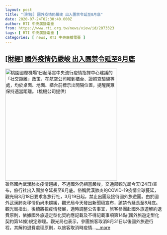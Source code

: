 ```yaml
---
layout: post
title: "[財經] 國外疫情仍嚴峻 出入團禁令延至8月底"
date: 2020-07-24T02:30:40.000Z
author: RTI 中央廣播電臺
from: https://www.rti.org.tw/news/view/id/2073323
tags: [ RTI 中央廣播電臺 ]
categories: [ news, RTI 中央廣播電臺 ]
---
```

<!--1595557840000-->
[[財經] 國外疫情仍嚴峻 出入團禁令延至8月底](https://www.rti.org.tw/news/view/id/2073323)
------

<div>
<img src="https://static.rti.org.tw/assets/thumbnails/2020/04/01/20200401000178M.jpg" width="360" alt="桃園國際機場1日起落實中央流行疫情指揮中心建議的「社交距離」政策，在航空公司報到櫃台、證照查驗線等處，均於桌面、地面、櫃台前標示出間隔位置，提醒民眾保持適當距離。（桃機公司提供）" title="桃園國際機場1日起落實中央流行疫情指揮中心建議的「社交距離」政策，在航空公司報到櫃台、證照查驗線等處，均於桌面、地面、櫃台前標示出間隔位置，提醒民眾保持適當距離。（桃機公司提供）"><br>雖然國內武漢肺炎疫情趨緩，不過國外仍相當嚴峻，交通部觀光局今天(24日)宣布，旅行社出入團禁令延長至8月底。俗稱武漢肺炎的COVID-19疫情全球蔓延，觀光局3月18日要求各旅行社，3月19日起，禁止出團及接待國外旅遊團。由於國外武漢肺炎移情仍尚未趨緩，觀光局今天發出新聞稿宣布，該禁令延長至8月底。觀光局指出，後續將視疫情發展，適時調整公告事宜，旅客參團赴國外旅遊解約退費原則，依據國外旅遊定型化契約應記載及不得記載事項第14點(國外旅遊定型化契約第14條)規定辦理。觀光局也表示，參團旅客取消8月31日以後國外旅遊行程，其解約退費處理原則，以旅客取消時疫情...<a target="_blank" href="https://www.rti.org.tw/news/view/id/2073323">...more</a>
</div>
